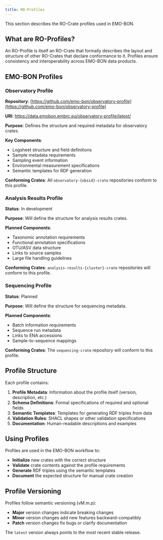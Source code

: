 ```yaml
---
title: RO-Profiles
---
```


This section describes the RO-Crate profiles used in EMO-BON.

## What are RO-Profiles?

An RO-Profile is itself an RO-Crate that formally describes the layout and structure of other RO-Crates that declare conformance to it. Profiles ensure consistency and interoperability across EMO-BON data products.

## EMO-BON Profiles

### Observatory Profile

**Repository**: [https://github.com/emo-bon/observatory-profile](https://github.com/emo-bon/observatory-profile)

**URI**: https://data.emobon.embrc.eu/observatory-profile/latest/

**Purpose**: Defines the structure and required metadata for observatory crates.

**Key Components**:
- Logsheet structure and field definitions
- Sample metadata requirements
- Sampling event information
- Environmental measurement specifications
- Semantic templates for RDF generation

**Conforming Crates**: All `observatory-{obsid}-crate` repositories conform to this profile.

### Analysis Results Profile

**Status**: In development

**Purpose**: Will define the structure for analysis results crates.

**Planned Components**:
- Taxonomic annotation requirements
- Functional annotation specifications
- OTU/ASV data structure
- Links to source samples
- Large file handling guidelines

**Conforming Crates**: `analysis-results-{cluster}-crate` repositories will conform to this profile.

### Sequencing Profile

**Status**: Planned

**Purpose**: Will define the structure for sequencing metadata.

**Planned Components**:
- Batch information requirements
- Sequence run metadata
- Links to ENA accessions
- Sample-to-sequence mappings

**Conforming Crates**: The `sequencing-crate` repository will conform to this profile.

## Profile Structure

Each profile contains:

1. **Profile Metadata**: Information about the profile itself (version, description, etc.)
2. **Schema Definitions**: Formal specifications of required and optional fields
3. **Semantic Templates**: Templates for generating RDF triples from data
4. **Validation Rules**: SHACL shapes or other validation specifications
5. **Documentation**: Human-readable descriptions and examples

## Using Profiles

Profiles are used in the EMO-BON workflow to:

- **Initialize** new crates with the correct structure
- **Validate** crate contents against the profile requirements
- **Generate** RDF triples using the semantic templates
- **Document** the expected structure for manual crate creation

## Profile Versioning

Profiles follow semantic versioning (vM.m.p):
- **Major** version changes indicate breaking changes
- **Minor** version changes add new features backward-compatibly
- **Patch** version changes fix bugs or clarify documentation

The `latest` version always points to the most recent stable release.
